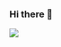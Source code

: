 ### Hi there 👋
<a href="https://www.instagram.com/skrx.k/" target="_blank">
<img src="https://img.shields.io/badge/skrx.k-#E4405F?style=instagram&logo=로고&logoColor=FFFFFF "/>
</a>

